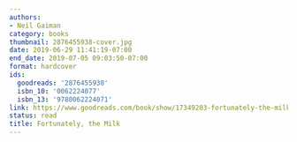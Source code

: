 ```yaml
---
authors:
- Neil Gaiman
category: books
thumbnail: 2876455938-cover.jpg
date: 2019-06-29 11:41:19-07:00
end_date: 2019-07-05 09:03:50-07:00
format: hardcover
ids:
  goodreads: '2876455938'
  isbn_10: '0062224077'
  isbn_13: '9780062224071'
link: https://www.goodreads.com/book/show/17349203-fortunately-the-milk
status: read
title: Fortunately, the Milk
---
```


